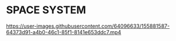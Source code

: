 # SPACE SYSTEM 

https://user-images.githubusercontent.com/64096633/155881587-64373d91-a4b0-46c1-85f1-8141e653ddc7.mp4


